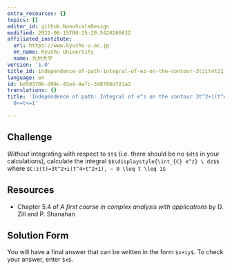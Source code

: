 ```yaml
---
extra_resources: {}
topics: []
editor_id: github.NanoScaleDesign
modified: 2021-06-15T00:25:20.542826663Z
affiliated_institute:
  url: https://www.kyushu-u.ac.jp
  en_name: Kyushu University
  name: 九州大学
version: '1.0'
title_id: independence-of-path-integral-of-ez-on-the-contour-3t2it4t21-for-0t1
language: en
id: bd50370b-d99c-43e4-9afc-348706d721a2
translations: {}
title: 'Independence of path: Integral of e^z on the contour 3t^2+i(t^4+t^2+1) for
  0<=t<=1'

---
```


## Challenge
*Without* integrating with respect to `$t$` (i.e. there should be no `$dt$` in your calculations), calculate the integral
`$$\displaystyle{\int_{C} e^z} \ dz$$`
where `$C:z(t)=3t^2+i(t^4+t^2+1), ~ 0 \leq t \leq 1$`

## Resources
- Chapter 5.4 of *A first course in complex analysis with applications* by D. Zill and P. Shanahan


## Solution Form
You will have a final answer that can be written in the form `$x+iy$`.
To check your answer, enter `$x$`.